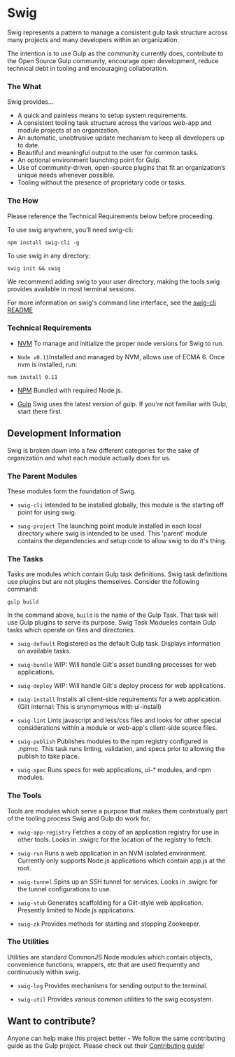 Swig
=========

Swig represents a pattern to manage a consistent gulp task structure across many projects and many developers within an organization.

The intention is to use Gulp as the community currently does, contribute to the Open Source Gulp community, encourage open development, reduce technical debt in tooling and encouraging collaboration.

### The What

Swig provides...

  - A quick and painless means to setup system requirements.
  - A consistent tooling task structure across the various web-app and module projects at an organization.
  - An automatic, unobtrusive update mechanism to keep all developers up to date.
  - Beautiful and meaningful output to the user for common tasks.
  - An optional environment launching point for Gulp.
  - Use of community-driven, open-source plugins that fit an organization’s unique needs whenever possible.
  - Tooling without the presence of proprietary code or tasks.

### The How

  Please reference the Technical Requirements below before proceeding.

  To use swig anywhere, you'll need swig-cli:
  
```
npm install swig-cli -g
```

  To use swig in any directory:
  
```
swig init && swig
```

  We recommend adding swig to your user directory, making the tools swig provides available in most terminal sessions.

For more information on swig's command line interface, see the [swig-cli README](https://github.com/gilt/gilt-swig/tree/master/swig-cli/README.md)

### Technical Requirements

  - [NVM](https://github.com/creationix/nvm)
    To manage and initialize the proper node versions for Swig to run.

  - `Node v0.11`Installed and managed by NVM, allows use of ECMA 6. Once nvm is installed, run:
  
```
nvm install 0.11
```
 
  - [NPM](https://www.npmjs.com/package/download)
    Bundled with required Node.js.

  - [Gulp](http://gulpjs.com/) Swig uses the latest version of gulp. If you're not familiar with Gulp, start there first.

## Development Information

Swig is broken down into a few different categories for the sake of organization and what each module actually does for us.

### The Parent Modules

These modules form the foundation of Swig.

  - `swig-cli`
    Intended to be installed globally, this module is the starting off point
    for using swig.

  - `swig-project`
    The launching point module installed in each local directory where swig
    is intended to be used. This 'parent' module contains the dependencies and
    setup code to allow swig to do it's thing.

### The Tasks

Tasks are modules which contain Gulp task definitions. Swig task definitions use plugins but are not plugins themselves. Consider the following command:

```
gulp build
```
In the command above, `build` is the name of the Gulp Task. That task will use Gulp plugins to serve its purpose. Swig Task Modueles contain Gulp tasks which operate on files and directories.

  - `swig-default`
    Registered as the default Gulp task. Displays information on available tasks.

  - `swig-bundle`
    WIP: Will handle Gilt's asset bundling processes for web applications.

  - `swig-deploy`
    WIP: Will handle Gilt's deploy process for web applications.

  - `swig-install`
    Installs all client-side requirements for a web application.
    (Gilt internal: This is snynomymous with ui-install)

  - `swig-lint`
    Lints javascript and less/css files and looks for other special considerations
    within a module or web-app's client-side source files.

  - `swig-publish`
    Publishes modules to the npm registry configured in .npmrc.
    This task runs linting, validation, and specs prior to allowing the publish
    to take place.

  - `swig-spec`
    Runs specs for web applications, ui-* modules, and npm modules.

### The Tools

  Tools are modules which serve a purpose that makes them contextually part of the
  tooling process Swig and Gulp do work for.

  - `swig-app-registry`
    Fetches a copy of an application registry for use in other tools. Looks in .swigrc
    for the location of the registry to fetch.

  - `swig-run`
    Runs a web application in an NVM isolated environment. Currently only supports
    Node.js applications which contain app.js at the root.

  - `swig-tunnel`
    Spins up an SSH tunnel for services. Looks in .swigrc for the tunnel configurations
    to use.

  - `swig-stub`
    Generates scaffolding for a Gilt-style web application. Presently limited to Node.js applications.

  - `swig-zk`
    Provides methods for starting and stopping Zookeeper.

### The Utilities

Utilities are standard CommonJS Node modules which contain objects, convenience functions, wrappers, etc that are used frequently and continuously within swig.

  - `swig-log`
    Provides mechanisms for sending output to the terminal.

  - `swig-util`
    Provides various common utilities to the swig ecosystem.


## Want to contribute?

Anyone can help make this project better - We follow the same contributing guide as the Gulp project. Please check out their [Contributing guide](/CONTRIBUTING.md)!
